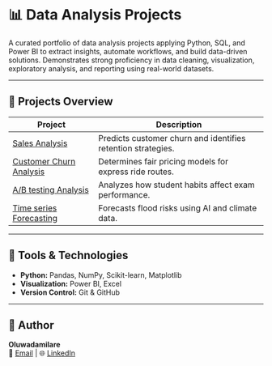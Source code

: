# 📊 Data Analysis Projects

A curated portfolio of data analysis projects applying Python, SQL, and Power BI to extract insights, automate workflows, and build data-driven solutions. Demonstrates strong proficiency in data cleaning, visualization, exploratory analysis, and reporting using real-world datasets.

---

## 🧱 Projects Overview

| Project | Description |
|----------|--------------|
| [Sales Analysis](./1.%20Beginner%20-%20Sales%20Analysis/) | Predicts customer churn and identifies retention strategies. |
| [Customer Churn Analysis](./2.%20Intermediate%20-%20Customer%20Churn%20Analysis/) | Determines fair pricing models for express ride routes. |
| [A/B testing Analysis](./3.%20Moderate%20-%20A%20&%20B%20Test%20Analysis/) | Analyzes how student habits affect exam performance. |
| [Time series Forecasting](./4.%20Advanced%20-%20Time%20series%20Sales%20Forecasting/) | Forecasts flood risks using AI and climate data. |

---

## 🧰 Tools & Technologies
- **Python:** Pandas, NumPy, Scikit-learn, Matplotlib  
- **Visualization:** Power BI, Excel  
- **Version Control:** Git & GitHub  

---

## 👤 Author
**Oluwadamilare**  
📩 [Email](mailto:your_email@gmail.com) | 🌐 [LinkedIn](https://linkedin.com/in/YOURNAME)
